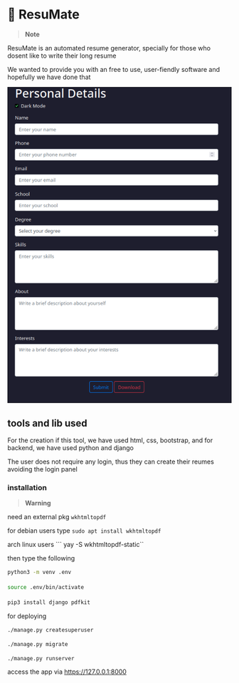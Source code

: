 # 📜 ResuMate 
> **Note**

ResuMate is an automated resume generator, specially for those who dosent like to write their long resume

We wanted to provide you with an free to use, user-fiendly software and hopefully we have done that

![img](./img.png)
## tools and lib used

For the creation if this tool, we have used html, css, bootstrap, and for backend, we have used python and django


The user does not require any login, thus they can create their reumes avoiding the login panel


### installation 
> **Warning**

need an external pkg `wkhtmltopdf`

for debian users type 
```sudo apt install wkhtmltopdf```

arch linux users ``` yay -S wkhtmltopdf-static``

then type the following 


```bash
python3 -m venv .env

source .env/bin/activate

pip3 install django pdfkit

```

for deploying
```
./manage.py createsuperuser

./manage.py migrate

./manage.py runserver
```

access the app via https://127.0.0.1:8000
